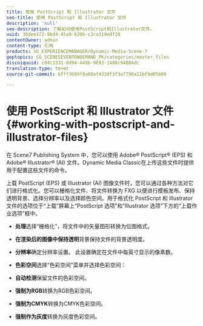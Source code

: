 ```yaml
---
title: 使用 PostScript 和 Illustrator 文件
seo-title: 使用 PostScript 和 Illustrator 文件
description: 'null'
seo-description: 了解如何使用PostScript和Illustrator文件。
uuid: 36dee172-8bd4-45a9-820b-c2ca319edf20
contentOwner: admin
content-type: 引用
products: SG_EXPERIENCEMANAGER/Dynamic-Media-Scene-7
geptopics: SG_SCENESEVENTONDEMAND_PK/categories/master_files
discoiquuid: c04c1331-8d94-449b-9693-1488c94084dc
translation-type: tm+mt
source-git-commit: 6fff3699f8a08af433df3f3a7790a11bf9d05b00

---
```



# 使用 PostScript 和 Illustrator 文件{#working-with-postscript-and-illustrator-files}

在 Scene7 Publishing System 中，您可以使用 Adobe® PostScript® (EPS) 和 Adobe® Illustrator® (AI) 文件。Dynamic Media Classic在上传这些文件时提供用于配置这些文件的命令。

上载 PostScript (EPS) 或 Illustrator (AI) 图像文件时，您可以通过各种方法对它们进行格式化。您可以栅格化文件、将文件转换为 FXG 以便进行模板发布、保持透明背景、选择分辨率以及选择颜色空间。用于格式化 PostScript 和 Illustrator 文件的选项位于“上载”屏幕上“PostScript 选项”和“Illustrator 选项”下方的“上载作业选项”框中。

* **处理**&#x200B;选择“栅格化”，将文件中的矢量图形转换为位图格式。

* **在渲染后的图像中保持透明**&#x200B;背景保持文件的背景透明度。

* **分辨率**&#x200B;确定分辨率设置。 此设置确定在文件中每英寸显示的像素数。

* **色彩空间**&#x200B;选择“色彩空间”菜单并选择色彩空间：

* **自动检测**&#x200B;保留文件的色彩空间。

* **强制为RGB**&#x200B;转换为RGB色彩空间。

* **强制为CMYK**&#x200B;转换为CMYK色彩空间。

* **强制作为灰度**&#x200B;转换为灰度色彩空间。
